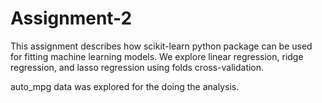 # Assignment-2

This assignment describes how scikit-learn python package can be used for fitting machine learning models. We explore linear regression, ridge regression, and lasso regression using folds cross-validation. 

auto_mpg data was explored for the doing the analysis.

